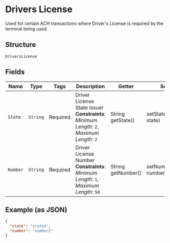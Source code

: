 
# Drivers License

Used for certain ACH transactions where Driver's License is required by the terminal being used.

## Structure

`DriversLicense`

## Fields

| Name | Type | Tags | Description | Getter | Setter |
|  --- | --- | --- | --- | --- | --- |
| `State` | `String` | Required | Driver License State Issuer<br>**Constraints**: *Minimum Length*: `2`, *Maximum Length*: `2` | String getState() | setState(String state) |
| `Number` | `String` | Required | Driver License Number<br>**Constraints**: *Minimum Length*: `1`, *Maximum Length*: `50` | String getNumber() | setNumber(String number) |

## Example (as JSON)

```json
{
  "state": "state4",
  "number": "number2"
}
```


